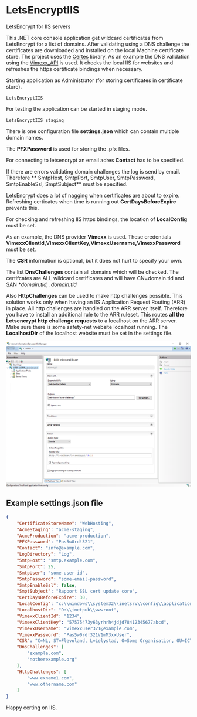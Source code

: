 # LetsEncryptIIS
LetsEncrypt for IIS servers


This .NET core console application get wildcard certificates from LetsEncrypt for a list of domains.
After validating using a DNS challenge the certificates are downloaded and installed on the local Machine certificate store.
The project uses the [Certes](https://github.com/fszlin/certes) library.
As an example the DNS validation using the [Vimexx_API](https://github.com/alphons/Vimexx_API) is used. 
It checks the local IIS for websites and refreshes the https certificate bindings when necessary.

Starting application as Administrator (for storing certificates in certificate store).

```
LetsEncryptIIS
```

For testing the application can be started in staging mode.

```
LetsEncryptIIS staging
```

There is one configuration file **settings.json** which can contain multiple domain names.

The **PFXPassword** is used for storing the .pfx files.

For connecting to letsencrypt an email adres **Contact** has to be specified.

If there are errors validating domain challenges the log is send by email.
Therefore ** SmtpHost, SmtpPort, SmtpUser, SmtpPassword, SmtpEnableSsl, SmptSubject** must be specified.

LetsEncrypt does a lot of nagging when certificates are about to expire.
Refreshing certicates when time is running out **CertDaysBeforeExpire** prevents this.

For checking and refreshing IIS https bindings, the location of **LocalConfig** must be set.

As an example, the DNS provider **Vimexx** is used.
These credentials **VimexxClientId,VimexxClientKey,VimexxUsername,VimexxPassword** must be set.

The **CSR** information is optional, but it does not hurt to specify your own.

The list **DnsChallenges** contain all domains which will be checked. 
The certifcates are ALL wildcard certificates and will have CN=domain.tld and SAN **domain.tld, *.domain.tld**

Also **HttpChallenges** can be used to make http challenges possible. This solution works only when having an IIS Application Request Routing (ARR) in place. All http challenges are handled on the ARR server itself. Therefore you have to install an additional rule to the ARR ruleset.
This routes **all the Letsencrypt http challenge requests** to a localhost on the ARR server. Make sure there is some safety-net website localhost running. The **LocalhostDir** of the localhost website must be set in the settings file.

![letenscrypt arr rule](https://github.com/alphons/LetsEncryptIIS/blob/master/Example.png?raw=true)


## Example settings.json file

```json
{
	"CertificateStoreName": "WebHosting",
	"AcmeStaging": "acme-staging",
	"AcmeProduction": "acme-production",
	"PFXPassword": "Pas5w0rd!321",
	"Contact": "info@example.com",
	"LogDirectory": "Log",
	"SmtpHost": "smtp.example.com",
	"SmtpPort": 25,
	"SmtpUser": "some-user-id",
	"SmtpPassword": "some-email-password",
	"SmtpEnableSsl": false,
	"SmptSubject": "Rapport SSL cert update core",
	"CertDaysBeforeExpire": 30,
	"LocalConfig": "c:\\windows\\system32\\inetsrv\\config\\applicationHost.config",
	"LocalhostDir": "D:\\inetpub\\wwwroot",
	"VimexxClientId": "1234",
	"VimexxClientKey": "57575473y63yrhrh4jdjd78412345677abcd",
	"VimexxUsername": "vimexxuser321@example.com",
	"VimexxPassword": "Pas5w0rd!321V1mM3xxUser",
	"CSR": "C=NL, ST=Flevoland, L=Lelystad, O=Some Organisation, OU=ICT",
	"DnsChallenges": [
		"example.com",
		"notherexample.org"
	],
	"HttpChallenges": [
		"www.exname1.com",
		"www.othername.com"
	]
}
```

Happy certing on IIS.
